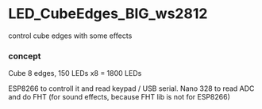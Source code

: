 # LED_CubeEdges_BIG_ws2812
control cube edges with some effects

### concept

Cube 8 edges, 150 LEDs x8 = 1800 LEDs

ESP8266 to controll it and read keypad / USB serial.
Nano 328 to read ADC and do FHT (for sound effects, because FHT lib is not for ESP8266)

